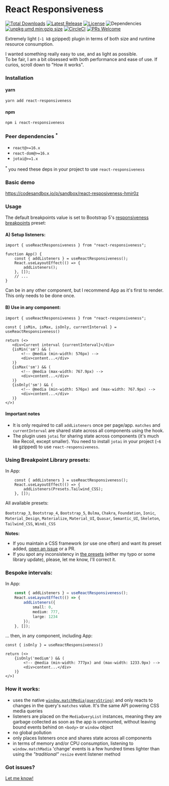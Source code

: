 # React Responsiveness
<p>
<a href="https://www.npmjs.com/package/react-responsiveness"><img src="https://img.shields.io/npm/dt/react-responsiveness.svg" alt="Total Downloads"></a>
<a href="https://www.npmjs.com/package/react-responsiveness"><img src="https://img.shields.io/npm/v/react-responsiveness.svg" alt="Latest Release"></a>
<a href="https://github.com/andrei-gheorghiu/react-responsiveness/blob/main/LICENSE.MD"><img src="https://img.shields.io/npm/l/react-responsiveness.svg" alt="License"></a>
<img src="https://img.shields.io/badge/dependencies-0-brightgreen.svg" alt="Dependencies" />
<a href="https://unpkg.com/react-responsiveness"><img src="https://img.badgesize.io/https://unpkg.com/react-responsiveness.svg?compression=gzip&label=umd:minzip" alt="unpkg umd min:gzip size" /></a>
<a href="https://circleci.com/gh/andrei-gheorghiu/react-responsiveness/tree/main"><img src="https://circleci.com/gh/andrei-gheorghiu/react-responsiveness/tree/main.svg?style=svg" alt="CircleCI" /></a>
<a href="https://makeapullrequest.com"><img src="https://img.shields.io/badge/PRs-welcome-brightgreen.svg?style=flat-square" alt="PRs Welcome"/></a>
</p>
Extremely light (<code>~1 kB</code> gzipped) plugin in terms of both size and runtime resource consumption.

I wanted something really easy to use, and as light as possible.   
To be fair, I am a bit obsessed with both performance and ease of use. If curios, scroll down to "How it works".

### Installation

#### yarn
```terminal
yarn add react-responsiveness
```

#### npm
```terminal
npm i react-responsiveness
```
### Peer dependencies <sup>*</sup>
- `react@>=16.x`
- `react-dom@>=16.x`
- `jotai@>=1.x`

<sup>*</sup> you need these deps in your project to use `react-responsiveness`

### Basic demo

https://codesandbox.io/p/sandbox/react-resposiveness-hmir0z

### Usage

The default breakpoints value is set to Bootstrap 5's [responsiveness breakpoints](https://getbootstrap.com/docs/5.3/layout/breakpoints/#available-breakpoints) preset:
#### A) Setup listeners:

```tsx
import { useReactResponsiveness } from "react-responsiveness";

function App() {
    const { addListeners } = useReactResponsiveness();
    React.useLayoutEffect(() => {
        addListeners();
    }, []);
    // ...
}
```
Can be in any other component, but I recommend App as it's first to render. This only needs to be done once.
#### B) Use in any component:
```tsx
import { useReactResponsiveness } from "react-responsiveness";

const { isMin, isMax, isOnly, currentInterval } = useReactResponsiveness()
    
return (<>
   <div>Current interval {currentInterval}</div>
   {isMin('sm') && (
       <!-- @media (min-width: 576px) -->
       <div>content...</div>
   )}
   {isMax('sm') && (
       <!-- @media (max-width: 767.9px) -->
       <div>content...</div>
   )}
   {isOnly('sm') && (
       <!-- @media (min-width: 576px) and (max-width: 767.9px) -->
       <div>content...</div>
   )}
</>)
```
#### Important notes
- It is only required to call `addListeners` once per page/app. `matches` and `currentInterval` are shared state across all components using the hook.
- The plugin uses `jotai` for sharing state across components (it's much like Recoil, except smaller). 
You need to install `jotai` in your project (`~6 kB` gzipped) to use `react-responsiveness`.

### Using Breakpoint Library presets:
In App:
```tsx
    const { addListeners } = useReactResponsiveness();
    React.useLayoutEffect(() => {
        addListeners(Presets.Tailwind_CSS);
    }, []);
```
All available presets:

`Bootstrap_3`, `Bootstrap_4`, `Bootstrap_5`, `Bulma`, `Chakra`, `Foundation`, `Ionic`, `Material_Design`, `Materialize`, `Material_UI`, `Quasar`, `Semantic_UI`, `Skeleton`, `Tailwind_CSS`, `Windi_CSS`

**Notes:**
- If you maintain a CSS framework (or use one often) and want its preset added, [open an issue](https://github.com/andrei-gheorghiu/react-responsiveness/issues) or a PR.
- If you spot any inconsistency in [the presets](https://github.com/andrei-gheorghiu/react-responsiveness/blob/main/lib/presets.ts) (either my typo or some library update), please, let me know, I'll correct it.

### Bespoke intervals:
In App:
```ts
    const { addListeners } = useReactResponsiveness();
    React.useLayoutEffect(() => {
        addListeners({
            small: 0,
            medium: 777,
            large: 1234
        });
    }, []);
```
... then, in any component, including App: 
```tsx
const { isOnly } = useReactResponsiveness()

return (<>
    {isOnly('medium') && (
        <!-- @media (min-width: 777px) and (max-width: 1233.9px) -->
        <div>content...</div>
    )}
</>)
```

### How it works:
- uses the native [`window.matchMedia(queryString)`](https://developer.mozilla.org/en-US/docs/Web/API/Window/matchMedia) and only reacts to changes in the query's `matches` value. It's the same API powering CSS media queries
- listeners are placed on the `MediaQueryList` instances, meaning they are garbage collected as soon as the app is unmounted, without leaving bound events behind on `<body>` or `window` object
- no global pollution
- only places listeners once and shares state across all components
- in terms of memory and/or CPU consumption, listening to `window.matchMadia` 'change' events is a few hundred times lighter than using the _"traditional"_ `resize` event listener method

### Got issues?
[Let me know!](https://github.com/andrei-gheorghiu/react-responsiveness/issues)
